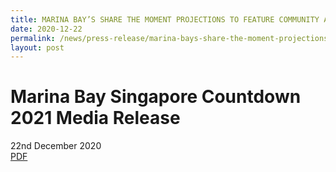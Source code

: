 ```yaml
---
title: MARINA BAY’S SHARE THE MOMENT PROJECTIONS TO FEATURE COMMUNITY ACTS OF KINDNESS
date: 2020-12-22
permalink: /news/press-release/marina-bays-share-the-moment-projections-to-feature-community-acts-of-kindness
layout: post
---
```



# **Marina Bay Singapore Countdown 2021 Media Release**
22nd December 2020
<br>
[PDF][pdf]

[pdf]: /news/files/21MR.pdf/
